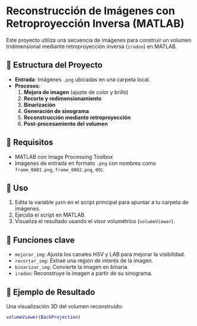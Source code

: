 # Reconstrucción de Imágenes con Retroproyección Inversa (MATLAB)

Este proyecto utiliza una secuencia de imágenes para construir un volumen tridimensional mediante retroproyección inversa (`iradon`) en MATLAB.

## 📂 Estructura del Proyecto

- **Entrada**: Imágenes `.png` ubicadas en una carpeta local.
- **Procesos**:
  1. **Mejora de imagen** (ajuste de color y brillo)
  2. **Recorte y redimensionamiento**
  3. **Binarización**
  4. **Generación de sinograma**
  5. **Reconstrucción mediante retroproyección**
  6. **Post-procesamiento del volumen**

## 📸 Requisitos

- MATLAB con Image Processing Toolbox
- Imágenes de entrada en formato `.png` con nombres como `frame_0001.png`, `frame_0002.png`, etc.

## 🔧 Uso

1. Edita la variable `path` en el script principal para apuntar a tu carpeta de imágenes.
2. Ejecuta el script en MATLAB.
3. Visualiza el resultado usando el visor volumétrico (`volumeViewer`).

## 🧠 Funciones clave

- `mejorar_img`: Ajusta los canales HSV y LAB para mejorar la visibilidad.
- `recortar_img`: Extrae una región de interés de la imagen.
- `binarizar_img`: Convierte la imagen en binaria.
- `iradon`: Reconstruye la imagen a partir de su sinograma.

## 🧪 Ejemplo de Resultado

Una visualización 3D del volumen reconstruido:

```matlab
volumeViewer(BackProjection)

